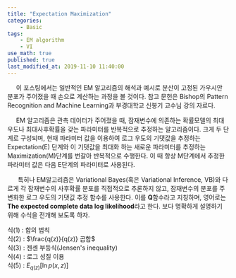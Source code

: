 ```yaml
---
title: "Expectation Maximization"
categories:       
    - Basic
tags:           
    - EM algorithm
    - VI
use_math: true
published: true
last_modified_at: 2019-11-10 11:40:00
---
```


&nbsp;&nbsp;&nbsp;&nbsp; 이 포스팅에서는 일반적인 EM 알고리즘의 해석과 예시로 분산이 고정된 가우시안 분포가 주어졌을 때 손으로 계산하는 과정을 볼 것이다. 참고 문헌은 Bishop의 Pattern Recognition and Machine Learning과 부경대학교 신봉기 교수님 강의 자료다.
​

&nbsp;&nbsp;&nbsp;&nbsp; EM 알고리즘은 관측 데이터가 주어졌을 때, 잠재변수에 의존하는 확률모델의 최대우도나 최대사후확률을 갖는 파라미터를 반복적으로 추정하는 알고리즘이다. 크게 두 단계로 구성되며, 현재 파라미터 값을 이용하여 로그 우도의 기댓값을 추정하는 Expectation(E) 단계와 이 기댓값을 최대화 하는 새로운 파라미터를 추정하는 Maximization(M)단계를 번갈아 반복적으로 수행한다. 이 때 항상 M단계에서 추정한 파라미터 값은 다음 E단계의 파라미터로 사용된다.  
  
​
&nbsp;&nbsp;&nbsp;&nbsp; 특히나 EM알고리즘은 Variational Bayes(혹은 Variational Inference, VB)와 다르게 각 잠재변수의 사후확률 분포를 직접적으로 추론하지 않고, 잠재변수의 분포를 주변화한 로그 우도의 기댓깂 추정 함수를 사용한다. 이를 $\mathbf{Q}$함수라고 지칭하며, 영어로는 **The expected complete data log likelihood**라고 한다. 보다 명확하게 설명하기 위해 수식을 전개해 보도록 하자.  
  


식(1) : 합의 법칙  
식(2) : $\frac{q(z)}{q(z)} 곱함$  
식(3) : 젠센 부등식(Jensen's inequality)  
식(4) : 로그 성질 이용  
식(5) : $E_{q(z)}[\ln p(x,z)]$  